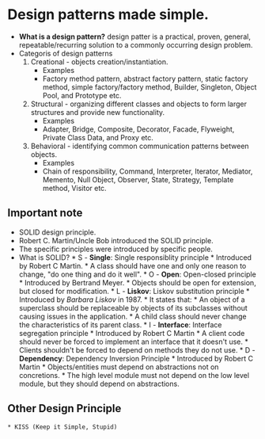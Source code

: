 # Design patterns made simple. 
* **What is a design pattern?** design patter is a practical, proven, general, repeatable/recurring  solution to a commonly occurring design problem.
* Categoris of design patterns
   1. Creational  - objects creation/instantiation. 
        * Examples
        * Factory method pattern, abstract factory pattern, static factory method, simple factory/factory method, Builder, Singleton, Object Pool, and Prototype etc.
   2. Structural - organizing different classes and objects to form larger structures and provide new functionality.
        * Examples
        * Adapter, Bridge, Composite, Decorator, Facade, Flyweight, Private Class Data, and Proxy etc. 
   3. Behavioral  - identifying common communication patterns between objects.
        * Examples
        * Chain of responsibility, Command, Interpreter, Iterator, Mediator, Memento, Null Object, Observer, State, Strategy, Template method, Visitor etc.
        
## Important note
  * SOLID design principle.
  * Robert C. Martin/Uncle Bob introduced the SOLID principle.
  * The specific principles were introduced by specific people. 
  * What is SOLID?
        * S - **Single**: Single responsiblity principle
              * Introduced by Robert C Martin.
              * A class should have one and only one reason to change, "do one thing and do it well".
        * O - **Open**: Open-closed principle
              * Introduced by Bertrand Meyer. 
              * Objects should be open for extension, but closed for modification.
        * L - **Liskov**: Liskov substitution principle
              * Introduced by *Barbara Liskov* in 1987.
              * It states that: 
              * An object of a superclass should be replaceable by objects of its subclasses without causing issues in the application. 
              * A child class should never change the characteristics of its parent class.
        * I - **Interface**: Interface segregation principle
              * Introduced by Robert C Martin
              * A client code should never be forced to implement an interface that it doesn't use.
              * Clients shouldn't be forced to depend on methods they do not use.
        * D - **Dependency**: Dependency Inversion Principle
              * Introduced by Robert C Martin
              * Objects/entities must depend on abstractions not on concretions. 
              * The high level module must not depend on the low level module, but they should depend on abstractions.


## Other Design Principle
    * KISS (Keep it Simple, Stupid) 
    
